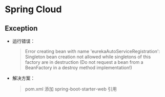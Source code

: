 # Spring Cloud

## Exception

- 运行错误：
    > Error creating bean with name 'eurekaAutoServiceRegistration': Singleton bean creation not allowed while singletons of this factory are in destruction (Do not request a bean from a BeanFactory in a destroy method implementation!)

- 解决方案：
    > pom.xml 添加 spring-boot-starter-web 引用